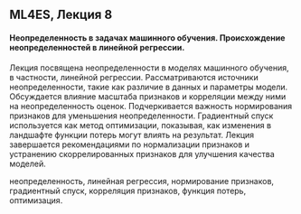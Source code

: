 ## ML4ES, Лекция 8

#### Неопределенность в задачах машинного обучения. Происхождение неопределенностей в линейной регрессии.



Лекция посвящена неопределенности в моделях машинного обучения, в частности, линейной регрессии. Рассматриваются источники неопределенности, такие как различие в данных и параметры модели. Обсуждается влияние масштаба признаков и корреляции между ними на неопределенность оценок. Подчеркивается важность нормирования признаков для уменьшения неопределенности. Градиентный спуск используется как метод оптимизации, показывая, как изменения в ландшафте функции потерь могут влиять на результат. Лекция завершается рекомендациями по нормализации признаков и устранению скоррелированных признаков для улучшения качества моделей.



неопределенность, линейная регрессия, нормирование признаков, градиентный спуск, корреляция признаков, функция потерь, оптимизация.